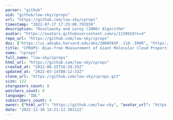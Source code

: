 ```yaml
---
parser: "github"
uid: "github/low-sky/cprops"
url: "https://github.com/low-sky/cprops"
timestamp: "2022-07-17 17:25:00.793558"
description: "Rosolowsky and Leroy (2006) Algorithm"
avatar: "https://avatars.githubusercontent.com/u/1139910?v=4"
repo_url: "https://github.com/low-sky/cprops"
doi: ["https://ui.adsabs.harvard.edu/abs/2006PASP..118..590R", "https://ui.adsabs.harvard.edu/abs/2011ascl.soft02012R/abstract"]
title: "CPROPS: Bias-free Measurement of Giant Molecular Cloud Properties"
name: "cprops"
full_name: "low-sky/cprops"
html_url: "https://github.com/low-sky/cprops"
created_at: "2012-06-25T16:28:25Z"
updated_at: "2022-03-14T08:12:33Z"
clone_url: "https://github.com/low-sky/cprops.git"
size: 122
stargazers_count: 8
watchers_count: 8
language: "IDL"
subscribers_count: 4
owner: {"html_url": "https://github.com/low-sky", "avatar_url": "https://avatars.githubusercontent.com/u/1139910?v=4", "login": "low-sky", "type": "User"}
date: "2022-12-10 14:21:12.361112"
---
```


